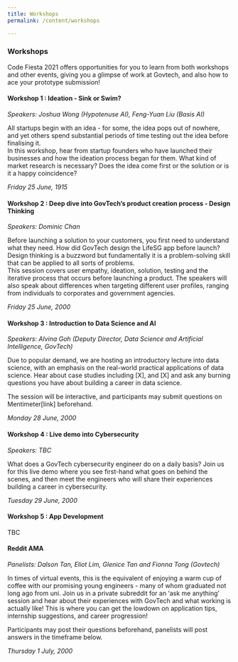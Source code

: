 ```yaml
---
title: Workshops
permalink: /content/workshops

---
```


### **Workshops**
<!-- TODO Vet please. Do not alter the spacing/indentation! -->
Code Fiesta 2021 offers opportunities for you to learn from both workshops and other events, giving you a glimpse of work at Govtech, and also how to ace your prototype submission!

#### Workshop 1 : Ideation - Sink or Swim?
*Speakers: Joshua Wong (Hypotenuse AI), Feng-Yuan Liu (Basis AI)*

All startups begin with an idea - for some, the idea pops out of nowhere, and yet others spend substantial periods of time testing out the idea before finalising it.
<br>In this workshop, hear from startup founders who have launched their businesses and how the ideation process began for them. What kind of market research is necessary? Does the idea come first or the solution or is it a happy coincidence?

*Friday 25 June, 1915*

#### Workshop 2 : Deep dive into GovTech’s product creation process - Design Thinking 
*Speakers: Dominic Chan*

<!-- TODO confirm speaker -->
Before launching a solution to your customers, you first need to understand what they need. 
How did GovTech design the LifeSG app before launch? Design thinking is a buzzword but fundamentally it is a problem-solving skill that can be applied to all sorts of problems.
<br>This session covers user empathy, ideation, solution, testing and the iterative process that occurs before launching a product.
The speakers will also speak about differences when targeting different user profiles, ranging from individuals to corporates and government agencies.

*Friday 25 June, 2000*

#### Workshop 3 : Introduction to Data Science and AI  
*Speakers: Alvina Goh (Deputy Director, Data Science and Artificial Intelligence, GovTech)*

<!-- TODO fill up final form -->
Due to popular demand, we are hosting an introductory lecture into data science, with an emphasis on the real-world practical applications of data science. Hear about case studies including [X], and [X] and ask any burning questions you have about building a career in data science.

The session will be interactive, and participants may submit questions on Mentimeter[link] beforehand.

*Monday 28 June, 2000*

#### Workshop 4 : Live demo into Cybersecurity
*Speakers: TBC*

<!-- TODO confirm speakers -->
What does a GovTech cybersecurity engineer do on a daily basis? Join us for this live demo where you see first-hand what goes on behind the scenes, and then meet the engineers who will share their experiences building a career in cybersecurity.

*Tuesday 29 June, 2000*

#### Workshop 5 : App Development
TBC
<!-- TODO finalise this -->

#### Reddit AMA
*Panelists: Dalson Tan, Eliot Lim, Glenice Tan and Fionna Tong (Govtech)*

In times of virtual events, this is the equivalent of enjoying a warm cup of coffee with our promising young engineers - many of whom graduated not long ago from uni. Join us in a private subreddit for an ‘ask me anything’ session and hear about their experiences with GovTech and what working is actually like! This is where you can get the lowdown on application tips, internship suggestions, and career progression!

Participants may post their questions beforehand, panelists will post answers in the timeframe below.

*Thursday 1 July, 2000*